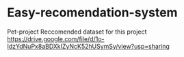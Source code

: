 # Easy-recomendation-system
Pet-project
Reccomended dataset for this project
https://drive.google.com/file/d/1o-IdzYdNuPx8aBDXkIZyNcK52hUSymSy/view?usp=sharing
